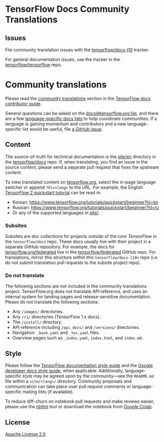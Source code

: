 # TensorFlow Docs Community Translations

## Issues

File community translation issues with the
[tensorflow/docs-l10](https://github.com/tensorflow/docs-l10n/issues) tracker.

For general documentation issues, use the tracker in the
[tensorflow/tensorflow](https://github.com/tensorflow/tensorflow/issues/new?template=20-documentation-issue.md)
repo.

# Community translations

Please read the
[community translations](https://www.tensorflow.org/community/contribute/docs#community_translations)
section in the
[TensorFlow docs contributor guide](https://www.tensorflow.org/community/contribute/docs).

General questions can be asked on the
[docs@tensorflow.org list](https://groups.google.com/a/tensorflow.org/forum/#!forum/docs),
and there are a few
[language-specific docs lists](https://www.tensorflow.org/community/contribute/docs#community_translations)
to help coordinate communities. If a language is gaining momentum and
contributors and a new language-specific list would be useful, file
[a GitHub issue](https://github.com/tensorflow/docs-l10n/issues).

## Content

The source-of-truth for technical documentation is the
[site/en](https://github.com/tensorflow/docs/tree/master/site/en) directory in
the [tensorflow/docs](https://github.com/tensorflow/docs/tree/master/site/en)
repo. If, when translating, you find an issue in the source content, please send
a separate pull request that fixes the upstream content.

To view translated content on [tensorflow.org](https://www.tensorflow.org),
select the in-page language switcher or append `?hl=<lang>` to the URL. For
example, the English
[TensorFlow 2 quickstart tutorial](https://www.tensorflow.org/tutorials/quickstart/beginner?hl=en)
can be read in:

* Korean: https://www.tensorflow.org/tutorials/quickstart/beginner?hl=ko
* Russian: https://www.tensorflow.org/tutorials/quickstart/beginner?hl=ru
* Or any of the supported languages in [site/<lang>](https://github.com/tensorflow/docs-l10n/tree/master/site).

### Subsites

Subsites are doc collections for projects outside of the *core TensorFlow* in
the `tensorflow/docs` repo. These docs usually live with their project in a
separate GitHub repository. For example, the docs for
[tensorflow.org/federated](https://www.tensorflow.org/federated) live in the
[tensorflow/federated](https://github.com/tensorflow/federated/tree/master/docs)
GitHub repo. For translations, mirror this structure *within* this
`tensorflow/docs-l10n` repo (i.e. do not submit translation pull requests to the
subsite project repo).

### Do not translate

The following sections are *not* included in the community translations project.
TensorFlow.org does not translate API reference, and uses an internal system for
landing pages and release-sensitive documentation. Please do not translate the
following sections:

* Any `/images/` directories.
* Any `/r1/` directories (TensorFlow 1.x docs).
* The `/install/` directory.
* API reference including `/api_docs/` and `/versions/` directories.
* Navigation: `_book.yaml` and `_toc.yaml` files.
* Overview pages such as `_index.yaml`, `index.html`, and `index.md`.

## Style

Please follow the
[TensorFlow documentation style guide](https://www.tensorflow.org/community/contribute/docs_style)
and the
[Google developer docs style guide](https://developers.google.com/style/highlights),
when applicable. Additionally, language-specific style may be agreed upon by the
community—see the `README.md` file within a `site/<lang>/` directory. Community
proposals and communication can take place over pull request comments or
language-specific mailing lists (if available).

To reduce diff-churn on notebook pull requests and make reviews easier, please
use the [nbfmt](https://github.com/tensorflow/docs/blob/master/tools/nbfmt.py)
tool or download the notebook from
[Google Colab](https://colab.research.google.com/).

## License

[Apache License 2.0](LICENSE)

